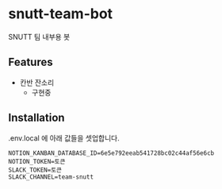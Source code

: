 # snutt-team-bot

SNUTT 팀 내부용 봇

## Features

- 칸반 잔소리
  - 구현중

## Installation

.env.local 에 아래 값들을 셋업합니다.

```env
NOTION_KANBAN_DATABASE_ID=6e5e792eeab541728bc02c44af56e6cb
NOTION_TOKEN=토큰
SLACK_TOKEN=토큰
SLACK_CHANNEL=team-snutt
```
